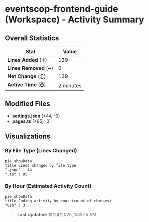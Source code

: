 # eventscop-frontend-guide (Workspace) - Activity Summary 

## Overall Statistics

| Stat                   | Value                                                             |
| ---------------------- | ----------------------------------------------------------------- |
| **Lines Added** (➕)   | 139                                          |
| **Lines Removed** (➖) | 0                                        |
| **Net Change** (↕)    | 139                |
| **Active Time** (⌚)   | 2 minutes |


## Modified Files
- **settings.json** (+44, -0)
- **pages.ts** (+95, -0)

## Visualizations

### By File Type (Lines Changed)

```mermaid
pie showData
title Lines changed by file type
".json" : 44
".ts" : 95
```

### By Hour (Estimated Activity Count)

```mermaid
pie showData
title Coding activity by hour (count of changes)
"01h" : 3
```


> **Last Updated:** 10/24/2025, 1:33:15 AM